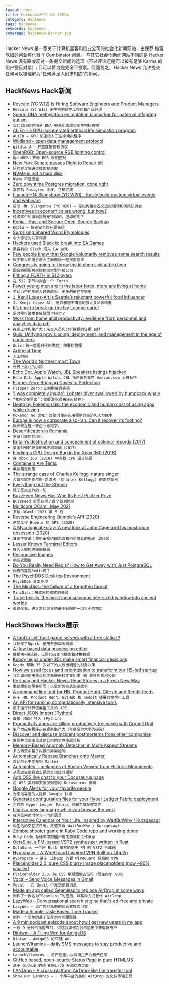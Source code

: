 ```yaml
---
layout: post
title: Hacknews2021-06-12新闻
category: Hacknews
tags: hacknews
keywords: hacknews
coverage: hacknews-banner.jpg
---
```


Hacker News 是一家关于计算机黑客和创业公司的社会化新闻网站，由保罗·格雷厄姆的创业孵化器 Y Combinator 创建。
与其它社会化新闻网站不同的是 Hacker News 没有踩或反对一条提交新闻的选项（不过评论还是可以被有足够 Karma 的用户投反对票）；只可以赞或是完全不投票。简而言之，Hacker News 允许提交任何可以被理解为“任何满足人们求知欲”的新闻。

## HackNews Hack新闻


- [Rescale (YC W12) Is Hiring Software Engineers and Product Managers](https://jobs.lever.co/rescale)
- `Rescale（YC W12）正在招聘软件工程师和产品经理`
- [Sperm DNA methylation epimutation biomarker for paternal offspring autism](https://doi.org/10.1186/s13148-020-00995-2)
- `父代自闭症的精子 DNA 甲基化表观突变生物标志物`
- [ALiEn – a GPU-accelerated artificial life simulation program](https://alien-project.org/)
- `ALiEn – GPU 加速的人工生命模拟程序`
- [Wildland – open data management protocol](https://wildland.io/)
- `Wildland – 开放数据管理协议`
- [OpenRGB: Open-source RGB lighting control](https://openrgb.org/)
- `OpenRGB：开源 RGB 照明控制`
- [New York Senate passes Right to Repair bill](https://www.ifixit.com/News/50722/victory-new-york-senate-passes-landmark-right-to-repair-bill)
- `纽约参议院通过维修权法案`
- [NVMe is not a hard disk](https://blog.koehntopp.info/2021/05/25/nvme-is-not-a-hard-disk.html)
- `NVMe 不是硬盘`
- [Zero downtime Postgres migration, done right](https://engineering.theblueground.com/blog/zero-downtime-postgres-migration-done-right/)
- `零停机 Postgres 迁移，正确完成`
- [Launch HN: Slingshow (YC W20) – Easily build custom virtual events and webinars](item?id=27474808)
- `启动 HN：Slingshow (YC W20) – 轻松构建自定义虚拟活动和网络研讨会`
- [Incentives in economics are wrong, but how?](https://wyclif.substack.com/p/incentives-in-economics-are-wrong)
- `经济学中的激励措施是错误的，但如何呢？`
- [Kopia – Fast and Secure Open-Source Backup](https://kopia.io/)
- `Kopia – 快速安全的开源备份`
- [Surprising Shared Word Etymologies](https://www.danielde.dev/blog/surprising-shared-word-etymologies/)
- `令人惊讶的共享词源`
- [Hackers used Slack to break into EA Games](https://www.vice.com/en/article/7kvkqb/how-ea-games-was-hacked-slack)
- `黑客利用 Slack 闯入 EA 游戏`
- [Few people know that Google voluntarily removes some search results](https://twitter.com/kashhill/status/1402986015107653647)
- `很少有人知道谷歌会主动删除一些搜索结果`
- [Congress is going to throw the kitchen sink at big tech](https://bigtechnology.substack.com/p/congress-is-going-to-throw-the-kitchen)
- `国会将把厨房水槽扔给大型科技公司`
- [Fitting a FORTH in 512 bytes](https://niedzejkob.p4.team/bootstrap/miniforth/)
- `在 512 字节中拟合一个 Forth`
- [Fewer young men are in the labor force, more are living at home](https://www.bloomberg.com/news/articles/2021-06-11/fewer-young-men-are-in-the-labor-force-more-are-living-at-home)
- `劳动力中的年轻人越来越少，更多的是住在家里`
- [J. Kenji López-Alt is Seattle’s reluctant powerful food influencer](https://www.seattletimes.com/life/food-drink/j-kenji-lopez-alt-is-seattles-most-powerful-food-influencer-and-its-most-reluctant-one/)
- `J. Kenji López-Alt 是西雅图不情愿的强大食品影响者`
- [It’s time to break up the Ivy League cartel](https://www.chronicle.com/article/how-meritocracy-became-trickle-down-education)
- `是时候打破常春藤联盟卡特尔了`
- [Work from home and productivity: evidence from personnel and analytics data pdf](https://bfi.uchicago.edu/wp-content/uploads/2021/05/BFI_WP_2021-56.pdf)
- `在家工作和生产力：来自人员和分析数据的证据 pdf`
- [Guix: Unifying provisioning, deployment, and management in the age of containers](https://archive.fosdem.org/2020/schedule/event/guix/)
- `Guix：统一容器时代的供应、部署和管理`
- [Artificial Time](https://fortelabs.co/blog/artificial-time/)
- `人工时间`
- [The World’s Northernmost Town](https://www.scientificamerican.com/article/the-worlds-northernmost-town-is-changing-dramatically/)
- `世界上最北的小镇`
- [Echo Dot, Apple Watch, JBL Speakers listings hijacked](https://sellercentral.amazon.com/forums/t/review-manipulation-amazon-echo-dot-listing-hijacked-seriosly/856604)
- `Echo Dot、Apple Watch、JBL 扬声器列表在 Amazon.com 上被劫持`
- [Flipper Zero: Bringing Cases to Perfection](https://blog.flipperzero.one/bringing-cases-to-perfection/)
- `Flipper Zero：让案例变得完美`
- ['I was completely inside': Lobster diver swallowed by humpback whale](https://capecodtimes.com/story/news/2021/06/11/humpback-whale-catches-michael-packard-lobster-driver-mouth-proviencetown-cape-cod/7653838002/)
- `“我完全在里面”：龙虾潜水员被座头鲸吞下`
- [Death by Pokémon Go: the economic and human cost of using apps while driving](https://papers.ssrn.com/sol3/papers.cfm?abstract_id=3073723)
- `Pokémon Go 之死：驾驶时使用应用程序的经济和人力成本`
- [Europe is now a corporate also-ran. Can it recover its footing?](https://www.economist.com/briefing/2021/06/05/once-a-corporate-heavyweight-europe-is-now-an-also-ran-can-it-recover-its-footing)
- `欧洲现在是一家企业也跑了。`
- [Desertification in Romania](https://www.geographyrealm.com/desertification-in-romania/)
- `罗马尼亚的荒漠化`
- [Britain’s destruction and concealment of colonial records (2017)](https://www.tandfonline.com/doi/full/10.1080/03086534.2017.1294256)
- `英国对殖民记录的破坏和隐瞒（2017）`
- [Finding a CPU Design Bug in the Xbox 360 (2018)](https://randomascii.wordpress.com/2018/01/07/finding-a-cpu-design-bug-in-the-xbox-360/)
- `在 Xbox 360 (2018) 中查找 CPU 设计错误`
- [Containers Are Tents](https://increment.com/containers/containers-vs-vms/)
- `集装箱是帐篷`
- [The strange case of Charles Kellogg, nature singer](https://tedgioia.substack.com/p/the-man-who-put-out-fires-with-music)
- `大自然歌手查尔斯·凯洛格 (Charles Kellogg) 的奇怪案例`
- [Everything but the Stench](https://www.laphamsquarterly.org/roundtable/everything-stench)
- `除了恶臭之外的一切`
- [BuzzFeed News Has Won Its First Pulitzer Prize](https://www.buzzfeednews.com/article/davidmack/pulitzer-prize-buzzfeed-news-won-china-detention-camps)
- `BuzzFeed 新闻获得了首个普利策奖`
- [Multicore OCaml: May 2021](https://discuss.ocaml.org/t/multicore-ocaml-may-2021/7990)
- `多核 OCaml：2021 年 5 月`
- [Reverse Engineering Bumble’s API (2020)](https://blog.securityevaluators.com/reverse-engineering-bumbles-api-a2a0d39b3a87)
- `逆向工程 Bumble 的 API (2020)`
- [A Mycological Foray: A new look at John Cage and his mushroom obsession (2020)](https://glasstire.com/2020/07/11/a-mycological-foray-a-new-look-at-john-cage-and-his-mushroom-obsession/)
- `真菌学尝试：重新审视约翰凯奇和他对蘑菇的痴迷（2020）`
- [Lesser Known Terminal Editors](https://codeberg.org/CoopCoding/Lesser-Known-Terminal-Editors)
- `鲜为人知的终端编辑器`
- [Responsive Images](https://developer.mozilla.org/en-US/docs/Learn/HTML/Multimedia_and_embedding/Responsive_images)
- `响应式图像`
- [Do You Really Need Redis? How to Get Away with Just PostgreSQL](https://spin.atomicobject.com/2021/02/04/redis-postgresql/)
- `你真的需要Redis吗？`
- [The PsychDOS Desktop Environment](https://psychoslinux.gitlab.io/DOS/INDEX.HTM)
- `PsychDOS 桌面环境`
- [The MiniDisc: the failure of a forgotten format](https://bootcamp.uxdesign.cc/the-minidisc-the-failure-of-a-gorgotten-format-fdb691f6987f)
- `MiniDisc：被遗忘的格式的失败`
- [Trace fossils, the most inconspicuous bite-sized window into ancient worlds](https://arstechnica.com/?p=1767257)
- `追踪化石，进入古代世界的最不起眼的一口大小的窗口`


## HackShows Hacks展示

- [ A tool to self host game servers with a free static IP](https://playit.gg/)
- `我制作了Ngork，但用于游戏服务器`
- [ A flow based data processing editor](https://datablocks.pro/)
- `数据块–编辑器，无需代码即可探索和转换数据`
- [ Koody helps under-35s make smart financial decisions](https://www.koody.co/)
- `Koody 帮助 35 岁以下的人做出明智的财务决策`
- [ How we used focus and prioritization to transform our HS-led startup](https://blog.replit.com/petcode)
- `我们如何使用重点和优先级来转变我们由 HS 领导的初创公司`
- [ Re-Imagined Hacker News: Read Stories in a Fresh New Way](item?id=27453028)
- `重新想象的黑客新闻：以全新的方式阅读故事`
- [ A command line tool for HN, Product Hunt, GitHub and Reddit feeds](https://github.com/Mayandev/hacker-feeds-cli)
- `用于 HN、Product Hunt、GitHub 和 Reddit 提要的命令行工具`
- [ An API for running computationally intensive tools](https://www.trytoolchest.com/)
- `用于运行计算密集型工具的 API`
- [ Direct JSON Import (Python)](https://github.com/zaghaghi/direct-json-import)
- `直接 JSON 导入 (Python)`
- [ Productivity apps are killing productivity (research with Cornell Uni)](https://language.work/study/)
- `生产力应用程序正在扼杀生产力（与康奈尔大学的研究）`
- [ Discover and discuss incident postmortems from other companies](https://postmortem.io/)
- `发现并讨论来自其他公司的事件事后分析`
- [ Memory-Based Anomaly Detection in Multi-Aspect Streams](https://github.com/Stream-AD/MemStream)
- `多方面流中基于内存的异常检测`
- [ Automatically Rebase Branches onto Master](https://github.com/Timmmm/autorebase)
- `自动将分支变基到 Master`
- [ Automated Timelapses of Boston Viewed from Historic Monuments](https://bostontimelapse.org/)
- `从历史古迹看波士顿的自动延时摄影`
- [ Add OSS live chat to your Docusaurus page](https://github.com/papercups-io/docusaurus-plugin)
- `将 OSS 实时聊天添加到您的 Docusaurus 页面`
- [ Google Alerts for your favorite people](https://alias.co)
- `为您最喜爱的人提供 Google 快讯`
- [ Generate configuration files for your Hyper Ledger Fabric deployment](https://hlf-automater.herokuapp.com)
- `为您的 Hyper Ledger Fabric 部署生成配置文件`
- [ Learn a new language while you browse the web](https://www.fluent.co)
- `在浏览网页时学习一门新语言`
- [ Interactive Calendar of Your Life, Inspired by WaitButWhy / Kurzgesagt](https://henk23.github.io/your-life/)
- `你生活的交互式日历，灵感来自 WaitButWhy / Kurzgesagt`
- [ Zombie shooter game in Ruby Code repo and working demo](https://github.com/shanshaji/Tank-Vs-Zombie-Game-Ruby)
- `Ruby Code 存储库中的僵尸射击游戏和工作演示`
- [ OctaSine, a FM-based VST2 synthesizer written in Rust](https://github.com/greatest-ape/OctaSine)
- `OctaSine，一个用 Rust 编写的基于 FM 的 VST2 合成器`
- [ Hyprspace – A WireGuard Inspired VPN Built on Libp2p](https://github.com/hyprspace/hyprspace)
- `Hyprspace – 基于 Libp2p 的受 WireGuard 启发的 VPN`
- [ Plaiceholder 2.0, pure CSS blurry image placeholders (now ~90% smaller)](https://github.com/joe-bell/plaiceholder)
- `Plaiceholder 2.0，纯 CSS 模糊图像占位符（现在约小 90%）`
- [ Vocal – Send Voice Messages in Gmail](https://chrome.google.com/webstore/detail/vocal-send-voice-messages/boopggfapjaffppjmldgifjkgemgkgfd?hl=en&authuser=0)
- `Vocal – 在 Gmail 中发送语音消息`
- [ Made an app called Seamless to replace AirDrop in some ways](https://shinystone.net/seamless)
- `制作了一款名为“Seamless”的应用，以某种方式替代 AirDrop`
- [ LazyWeb – Conversational search engine that's ad-free and private](https://lazyweb.ai/)
- `LazyWeb – 无广告且私密的对话式搜索引擎`
- [ Made a Simple Task-Based Time Tracker](https://aitrack.work)
- `制作一个简单的基于任务的时间跟踪器`
- [ A 9 min podcast episode about how I get new users in my app](https://anchor.fm/wannabentrepreneur/episodes/33---How-I-get-new-users-e12jvm2)
- `一段 9 分钟的播客节目，讲述我如何在我的应用中获得新用户`
- [ Dintwm – A Tiling Wm for AmigaOS](https://github.com/RasmusEdgar/dintwm)
- `Dintwm – AmigaOS 的平铺 Wm`
- [ LaunchVitamins – daily SMS messages to stay productive and accountable](item?id=27477610)
- `LaunchVitamins – 每日短信，以保持生产力和责任感`
- [ GitHub based, open-source Status Page in pure HTML/JS](https://github.com/statsig-io/statuspage)
- `基于 GitHub 的纯 HTML/JS 开源状态页面`
- [ LANDrop – A cross-platform AirDrop-like file transfer tool](https://landrop.app/)
- `Show HN: LANDrop – 一个跨平台的类似 AirDrop 的文件传输工具`

